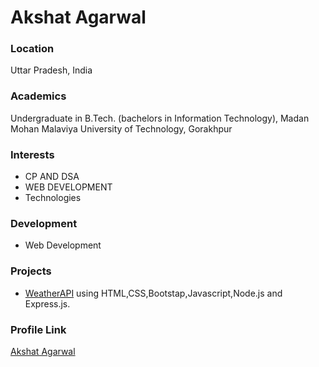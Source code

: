 # Akshat Agarwal

### Location

Uttar Pradesh, India

### Academics

Undergraduate in B.Tech. (bachelors in Information Technology), Madan Mohan Malaviya University of Technology, Gorakhpur

### Interests

- CP AND DSA
- WEB DEVELOPMENT
- Technologies

### Development

- Web Development

### Projects

- [WeatherAPI](https://github.com/Akshat-z/Weather) using HTML,CSS,Bootstap,Javascript,Node.js and Express.js.


### Profile Link

[Akshat Agarwal](https://github.com/Akshat-z)
